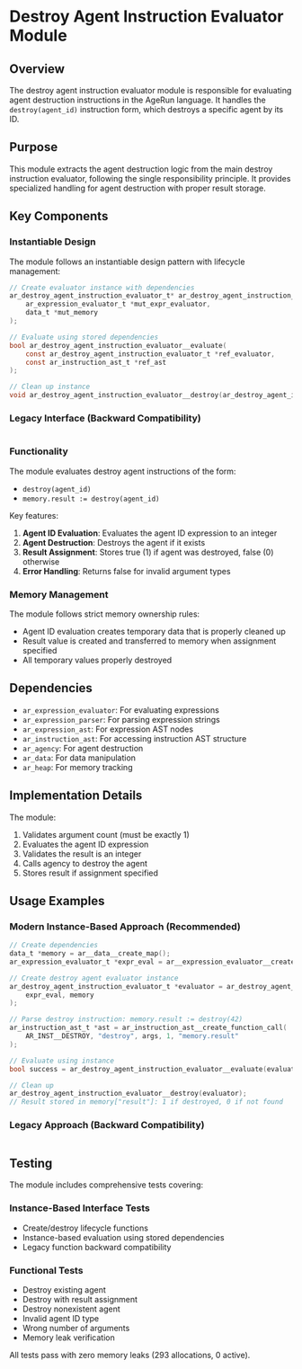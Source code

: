 # Destroy Agent Instruction Evaluator Module

## Overview

The destroy agent instruction evaluator module is responsible for evaluating agent destruction instructions in the AgeRun language. It handles the `destroy(agent_id)` instruction form, which destroys a specific agent by its ID.

## Purpose

This module extracts the agent destruction logic from the main destroy instruction evaluator, following the single responsibility principle. It provides specialized handling for agent destruction with proper result storage.

## Key Components

### Instantiable Design

The module follows an instantiable design pattern with lifecycle management:

```c
// Create evaluator instance with dependencies
ar_destroy_agent_instruction_evaluator_t* ar_destroy_agent_instruction_evaluator__create(
    ar_expression_evaluator_t *mut_expr_evaluator,
    data_t *mut_memory
);

// Evaluate using stored dependencies
bool ar_destroy_agent_instruction_evaluator__evaluate(
    const ar_destroy_agent_instruction_evaluator_t *ref_evaluator,
    const ar_instruction_ast_t *ref_ast
);

// Clean up instance
void ar_destroy_agent_instruction_evaluator__destroy(ar_destroy_agent_instruction_evaluator_t *own_evaluator);
```

### Legacy Interface (Backward Compatibility)

```c
```

### Functionality

The module evaluates destroy agent instructions of the form:
- `destroy(agent_id)`
- `memory.result := destroy(agent_id)`

Key features:
1. **Agent ID Evaluation**: Evaluates the agent ID expression to an integer
2. **Agent Destruction**: Destroys the agent if it exists
3. **Result Assignment**: Stores true (1) if agent was destroyed, false (0) otherwise
4. **Error Handling**: Returns false for invalid argument types

### Memory Management

The module follows strict memory ownership rules:
- Agent ID evaluation creates temporary data that is properly cleaned up
- Result value is created and transferred to memory when assignment specified
- All temporary values properly destroyed

## Dependencies

- `ar_expression_evaluator`: For evaluating expressions
- `ar_expression_parser`: For parsing expression strings
- `ar_expression_ast`: For expression AST nodes
- `ar_instruction_ast`: For accessing instruction AST structure
- `ar_agency`: For agent destruction
- `ar_data`: For data manipulation
- `ar_heap`: For memory tracking

## Implementation Details

The module:
1. Validates argument count (must be exactly 1)
2. Evaluates the agent ID expression
3. Validates the result is an integer
4. Calls agency to destroy the agent
5. Stores result if assignment specified

## Usage Examples

### Modern Instance-Based Approach (Recommended)

```c
// Create dependencies
data_t *memory = ar__data__create_map();
ar_expression_evaluator_t *expr_eval = ar__expression_evaluator__create(memory, NULL);

// Create destroy agent evaluator instance
ar_destroy_agent_instruction_evaluator_t *evaluator = ar_destroy_agent_instruction_evaluator__create(
    expr_eval, memory
);

// Parse destroy instruction: memory.result := destroy(42)
ar_instruction_ast_t *ast = ar_instruction_ast__create_function_call(
    AR_INST__DESTROY, "destroy", args, 1, "memory.result"
);

// Evaluate using instance
bool success = ar_destroy_agent_instruction_evaluator__evaluate(evaluator, ast);

// Clean up
ar_destroy_agent_instruction_evaluator__destroy(evaluator);
// Result stored in memory["result"]: 1 if destroyed, 0 if not found
```

### Legacy Approach (Backward Compatibility)

```c
```

## Testing

The module includes comprehensive tests covering:

### Instance-Based Interface Tests
- Create/destroy lifecycle functions
- Instance-based evaluation using stored dependencies
- Legacy function backward compatibility

### Functional Tests
- Destroy existing agent
- Destroy with result assignment
- Destroy nonexistent agent
- Invalid agent ID type
- Wrong number of arguments
- Memory leak verification

All tests pass with zero memory leaks (293 allocations, 0 active).